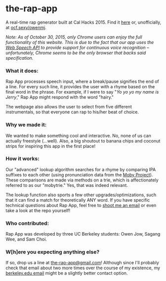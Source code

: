 # the-rap-app
A real-time rap generator built at Cal Hacks 2015. Find it [here](https://www.ocf.berkeley.edu/~owenmj/) or, unofficially, at [ocf.sexy/owenmj](http://ocf.sexy/owenmj).

_Note: As of October 30, 2015, only Chrome users can enjoy the full functionality of this website. This is due to the fact that our app uses the [Web Speech API](https://dvcs.w3.org/hg/speech-api/raw-file/tip/speechapi.html) to provide support for continuous voice recognition – unfortunately, Chrome seems to be the only browser that backs said specification._

### What it does:
Rap App processes speech input, where a break/pause signifies the end of a line. For every such line, it provides the user with a rhyme based on the final word in the phrase. For example, if I were to say "_Yo yo yo my name is Jerry_," Rap App might respond with the word "hairy."

The webpage also allows the user to select from five different instrumentals, so that everyone can rap to his/her beat of choice.

### Why we made it:
We wanted to make something cool and interactive. No, none of us can actually freestyle (...well). Also, a big shoutout to banana chips and coconut strips for inspiring this app in the first place!

### How it works:
Our "advanced" lookup algorithm searches for a rhyme by comparing IPA suffixes to each other (using pronunciation data from the [Moby Project](https://en.wikipedia.org/wiki/Moby_Project#Pronunciator)). These comparisons are made via methods on a trie, which is affectionately referred to as our "mobytrie." Yes, that was indeed relevant.

The lookup function also sports a few other upgrades/optimizations, such that it can find a match for theoretically ANY word. If you have specific technical questions about Rap App, feel free to [shoot me an email](mailto:owenjow@berkeley.edu) or even take a look at the repo yourself!

### Who contributed:
Rap App was developed by three UC Berkeley students: Owen Jow, Sagang Wee, and Sam Choi.

### W[h]ere you expecting anything else?
If so, drop us a line at the-rap-app@gmail.com! Although since I'll probably check that email about two more times over the course of my existence, my [berkeley.edu email](mailto:owenjow@berkeley.edu) might be a slightly better contact option.
